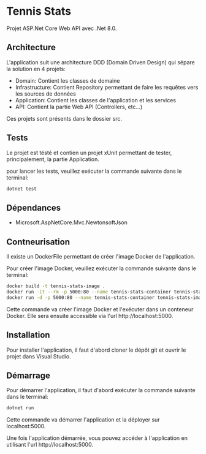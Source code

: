 # Tennis Stats

Projet ASP.Net Core Web API avec .Net 8.0.

## Architecture

L'application suit une architecture DDD (Domain Driven Design) qui sépare la solution en 4 projets:

- Domain: Contient les classes de domaine
- Infrastructure: Contient Repository permettant de faire les requêtes vers les sources de données
- Application: Contient les classes de l'application et les services
- API: Contient la partie Web API (Controllers, etc...)

Ces projets sont présents dans le dossier src.

## Tests

Le projet est tésté et contien un projet xUnit permettant de tester, principalement, la partie Application.

pour lancer les tests, veuillez exécuter la commande suivante dans le terminal:

```bash
dotnet test
```

## Dépendances

- Microsoft.AspNetCore.Mvc.NewtonsoftJson

## Contneurisation

Il existe un DockerFile permettant de créer l'image Docker de l'application.

Pour créer l'image Docker, veuillez exécuter la commande suivante dans le terminal:

```bash
docker build -t tennis-stats-image .
docker run -it --rm -p 5000:80 --name tennis-stats-container tennis-stats-image
docker run -d -p 5000:80 --name tennis-stats-container tennis-stats-image
```

Cette commande va créer l'image Docker et l'exécuter dans un conteneur Docker.
Elle sera ensuite accessible via l'url http://localhost:5000.

## Installation

Pour installer l'application, il faut d'abord cloner le dépôt git et ouvrir le projet dans Visual Studio.

## Démarrage

Pour démarrer l'application, il faut d'abord exécuter la commande suivante dans le terminal:

```bash
dotnet run
```

Cette commande va démarrer l'application et la déployer sur localhost:5000.

Une fois l'application démarrée, vous pouvez accéder à l'application en utilisant l'url http://localhost:5000.
